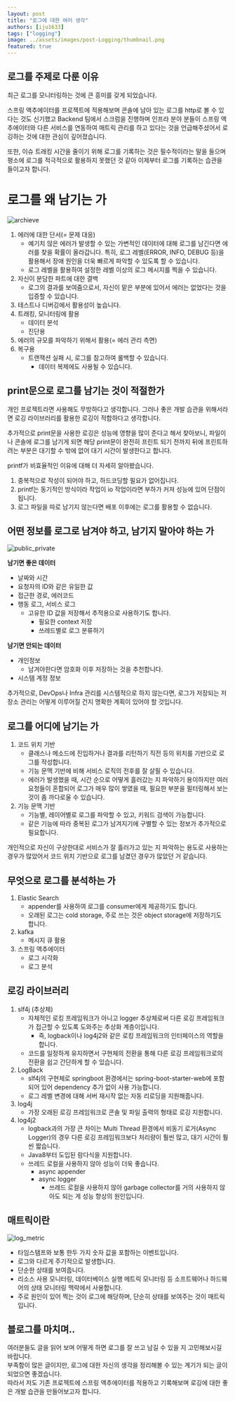 ```yaml
---
layout: post 
title: "로그에 대한 여러 생각"
authors: [iju1633]
tags: ["logging"]
image: ../assets/images/post-Logging/thumbnail.png
featured: true
---
```


## 로그를 주제로 다룬 이유
최근 로그를 모니터링하는 것에 큰 흥미를 갖게 되었습니다.  

스프링 액추에이터를 프로젝트에 적용해보며 콘솔에 남아 있는 로그를 http로 볼 수 있다는 것도 신기했고 Backend 팀에서 스크럼을 진행하며 인프라 분야 분들이 스프링 액추에이터와 다른 서비스를 연동하여 매트릭 관리를 하고 있다는 것을 언급해주셨어서 로깅하는 것에 대한 관심이 깊어졌습니다.  

또한, 이슈 트래킹 시간을 줄이기 위해 로그를 기록하는 것은 필수적이라는 말을 들으며 평소에 로그를 적극적으로 활용하지 못했던 것 같아 이제부터 로그를 기록하는 습관을 들이고자 합니다.


# 로그를 왜 남기는 가
![archieve](../assets/images/post-Logging/archieve.png)  
1. 에러에 대한 단서(= 문제 대응)
    - 예기치 않은 에러가 발생할 수 있는 가변적인 데이터에 대해 로그를 남긴다면 에러를 찾을 확률이 올라갑니다. 특히, 로그 레벨(ERROR, INFO, DEBUG 등)을 활용해서 장애 원인을 더욱 빠르게 파악할 수 있도록 할 수 있습니다.
    - 로그 레벨을 활용하여 설정한 레벨 이상의 로그 메시지를 찍을 수 있습니다.
2. 자신이 분담한 파트에 대한 결백
    - 로그의 결과를 보여줌으로서, 자신이 맡은 부분에 있어서 에러는 없었다는 것을 입증할 수 있습니다.
3. 테스트나 디버깅에서 활용성이 높습니다.
4. 트래킹, 모니터링에 활용
    - 데이터 분석
    - 진단용
5. 에러의 규모를 파악하기 위해서 활용(= 에러 관리 측면)
6. 복구용
    - 트랜잭션 실패 시, 로그를 참고하여 롤백할 수 있습니다.
        - 데이터 복제에도 사용될 수 있습니다.


## print문으로 로그를 남기는 것이 적절한가
개인 프로젝트라면 사용해도 무방하다고 생각합니다. 그러나 좋은 개발 습관을 위해서라면 로깅 라이브러리를 활용한 로깅이 적합하다고 생각합니다.  

추가적으로 print문을 사용한 로깅은 성능에 영향을 많이 준다고 해서 찾아보니, 파일이나 콘솔에 로그를 남기게 되면 해당 print문이 완전히 프린트 되기 전까지 뒤에 프린트하려는 부분은 대기할 수 밖에 없어 대기 시간이 발생한다고 합니다.  

printf가 비효율적인 이유에 대해 더 자세히 알아봤습니다.  
1. 중복적으로 작성이 되어야 하고, 하드코딩할 필요가 없어집니다.
2. printf는 동기적인 방식이라 작업이 io 작업이라면 부하가 커져 성능에 있어 단점이 됩니다.
3. 로그 파일을 따로 남기지 않는다면 배포 이후에는 로그를 활용할 수 없습니다.


## 어떤 정보를 로그로 남겨야 하고, 남기지 말아야 하는 가
![public_private](../assets/images/post-Logging/public_private.jpg)  

**남기면 좋은 데이터**  
- 날짜와 시간
- 요청자의 ID와 같은 유일한 값
- 접근한 경로, 에러코드
- 행동 로그, 서비스 로그
    - 고유한 ID 값을 저장해서 추적용으로 사용하기도 합니다.
        - 필요한 context 저장
        - 쓰레드별로 로그 분류하기

**남기면 안되는 데이터**  
- 개인정보
  - 남겨야한다면 암호화 이후 저장하는 것을 추천합니다.
- 시스템 계정 정보

추가적으로, DevOps나 Infra 관리를 시스템적으로 하지 않는다면, 로그가 저장되는 저장소 관리는 어떻게 이루어질 건지 명확한 계획이 있어야 할 것입니다.


## 로그를 어디에 남기는 가
1. 코드 위치 기반
    - 클래스나 메소드에 진입하거나 결과를 리턴하기 직전 등의 위치를 기반으로 로그를 작성합니다.
    - 기능 문맥 기반에 비해 서비스 로직의 전후를 잘 살필 수 있습니다.
    - 에러가 발생했을 때, 시간 순으로 어떻게 흘러갔는 지 파악하기 용이하지만 여러 요청들이 혼합되어 로그가 매우 많이 쌓였을 때, 필요한 부분을 필터링해서 보는 것이 좀 까다로울 수 있습니다.
2. 기능 문맥 기반
    - 기능별, 레이어별로 로그를 파악할 수 있고, 키워드 검색이 가능합니다.
    - 같은 기능에 따라 중복된 로그가 남겨지기에 구별할 수 있는 정보가 추가적으로 필요합니다.  

개인적으로 자신이 구상한대로 서비스가 잘 흘러가고 있는 지 파악하는 용도로 사용하는 경우가 많았어서 코드 위치 기반으로 로그를 남겼던 경우가 많았던 거 같습니다.


## 무엇으로 로그를 분석하는 가
1. Elastic Search
    - appender를 사용하여 로그를 consumer에게 제공하기도 합니다.
    - 오래된 로그는 cold storage, 주로 쓰는 것은 object storage에 저장하기도 합니다.
2. kafka
    - 메시지 큐 활용
3. 스프링 액추에이터
    - 로그 시각화
    - 로그 분석


## 로깅 라이브러리
1. slf4j (추상체)
    - 자체적인 로킹 프레임워크가 아니고 logger 추상체로써 다른 로깅 프레임워크가 접근할 수 있도록 도와주는 추상화 계층이입니다.
      - 즉, logback이나 log4j2와 같은 로킹 프레임워크의 인터페이스의 역할을 합니다.
    - 코드를 일정하게 유지하면서 구현체의 전환을 통해 다른 로깅 프레임워크로의 전환을 쉽고 간단하게 할 수 있습니다.
2. LogBack
    - slf4j의 구현체로 springboot 환경에서는 spring-boot-starter-web에 포함되어 있어 dependency 추가 없이 사용 가능합니다.
    - 로그 레벨 변경에 대해 서버 재시작 없는 자동 리로딩을 지원해줍니다.
3. log4j
    - 가장 오래된 로깅 프레임워크로 콘솔 및 파일 출력의 형태로 로깅 지원합니다.
4. log4j2
    - logback과의 가장 큰 차이는 Multi Thread 환경에서 비동기 로거(Async Logger)의 경우 다른 로깅 프레임워크보다 처리량이 훨씬 많고, 대기 시간이 훨씬 짧습니다.
    - Java8부터 도입된 람다식을 지원합니다.
    - 쓰레드 로컬을 사용하지 않아 성능이 더욱 좋습니다.
        - async appender
        - async logger
            - 쓰레드 로컬을 사용하지 않아 garbage collector를 거의 사용하지 않아도 되는 게 성능 향상의 원인입니다.


## 매트릭이란
![log_metric](../assets/images/post-Logging/log_metric.png)  
- 타임스탬프와 보통 한두 가지 숫자 값을 포함하는 이벤트입니다.
- 로그와 다르게 주기적으로 발생합니다.
- 단순한 상태를 보여줍니다.
- 리소스 사용 모니터링, 데이터베이스 실행 메트릭 모니터링 등 소프트웨어나 하드웨어의 상태 모니터링 맥락에서 사용합니다.
- 주로 원인이 있어 찍는 것이 로그에 해당하며, 단순히 상태를 보여주는 것이 매트릭입니다.


## 블로그를 마치며..
여러분들도 글을 읽어 보며 어떻게 하면 로그를 잘 쓰고 남길 수 있을 지 고민해보시길 바랍니다.  
부족함이 많은 글이지만, 로그에 대한 자신의 생각을 정리해볼 수 있는 계기가 되는 글이 되었으면 좋겠습니다.  
따라서 저도 기존 프로젝트에 스프링 액추에이터를 적용하고 기록해보며 로깅에 대한 좋은 개발 습관을 만들어보고자 합니다.